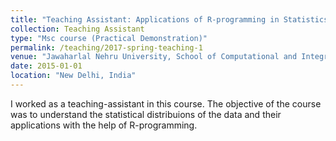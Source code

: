 ```yaml
---
title: "Teaching Assistant: Applications of R-programming in Statistics"
collection: Teaching Assistant
type: "Msc course (Practical Demonstration)"
permalink: /teaching/2017-spring-teaching-1
venue: "Jawaharlal Nehru University, School of Computational and Integrative Sciences"
date: 2015-01-01
location: "New Delhi, India"
---
```


I worked as a teaching-assistant in this course. The objective of the course was to understand the statistical distribuions of the data and their applications with the help of R-programming.
